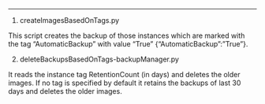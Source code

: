 ************************************************************************
1. createImagesBasedOnTags.py  

This script creates the backup of those instances which are marked with the tag “AutomaticBackup” with value “True” {“AutomaticBackup”:”True”}.

2. deleteBackupsBasedOnTags-backupManager.py 

It reads the instance tag RetentionCount (in days) and deletes the older images. If no tag is specified by default it retains the backups of last 30 days and deletes the older images.
